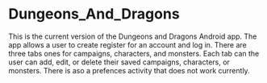 # Dungeons_And_Dragons
This is the current version of the Dungeons and Dragons Android app.
The app allows a user to create register for an account and log in.
There are three tabs ones for campaigns, characters, and monsters.
Each tab can the user can add, edit, or delete their saved campaigns, characters, or monsters.
There is aso a prefences activity that does not work currently.
